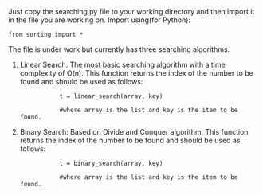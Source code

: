 Just copy the searching.py file to your working directory and then import it in the file you are working on.
Import using(for Python):

    from sorting import *

The file is under work but currently has three searching algorithms.
1) Linear Search: The most basic searching algorithm with a time complexity of O(n).
                  This function returns the index of the number to be found and should be used as follows:
                  
                  t = linear_search(array, key)
                  
                  #where array is the list and key is the item to be found.
                 
2) Binary Search: Based on Divide and Conquer algorithm.
                  This function returns the index of the number to be found and should be used as follows:
                  
                  t = binary_search(array, key)
                  
                  #where array is the list and key is the item to be found.
